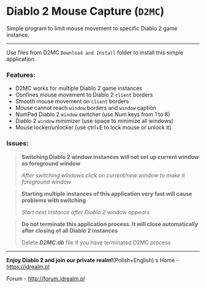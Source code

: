 # Diablo 2 Mouse Capture (`D2MC`)

Simple program to limit mouse movement to specific Diablo 2 game instance.

_________________
Use files from D2MC `Download and Install` folder to install this simple application.


### Features:
- D2MC works for multiple Diablo 2 game instances
- Confines mouse movement to Diablo 2 `client` borders
- Smooth mouse movement on `client` borders
- Mouse cannot reach `window` borders and `window` caption
- NumPad Diablo 2 `window` switcher (use Num keys from 1 to 8)
- Diablo 2 `window` minimizer (use space to minimize all windows)
- Mouse locker/unlocker (use ctrl+E to lock mouse or unlock it)

### Issues:

> **Switching Diablo 2 window instances will not set up current window as foreground window**
>
> *After switching windows click on current/new window to make it foreground window*

> **Starting multiple instances of this application very fast will cause problems with switching**
>
> *Start next instance after Diablo 2 window appears*

> **Do not terminate this application process. It will close automatically after closing of all Diablo 2 instances**
>
> Delete ***D2MC.db*** file if you have terminated D2MC process

__________________
**Enjoy Diablo 2 and join our private realm!**(Polish+English)
s
Home - https://idrealm.pl

Forum - http://forum.idrealm.pl